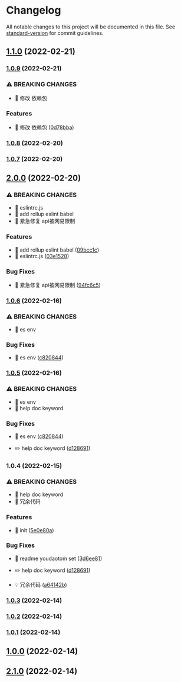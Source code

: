 # Changelog

All notable changes to this project will be documented in this file. See [standard-version](https://github.com/conventional-changelog/standard-version) for commit guidelines.

## [1.1.0](https://github.com/tomatobybike/Tomato-NPM-CLI-Youdao.js/compare/v1.0.9...v1.1.0) (2022-02-21)

### [1.0.9](https://github.com/tomatobybike/Tomato-NPM-CLI-Youdao.js/compare/v1.0.7...v1.0.9) (2022-02-21)


### ⚠ BREAKING CHANGES

* 🧨 修改 依赖包

### Features

* 🎸 修改 依赖包 ([0d78bba](https://github.com/tomatobybike/Tomato-NPM-CLI-Youdao.js/commit/0d78bba7631cdeda77d0892f0751008618aac1ec))

### [1.0.8](https://github.com/tomatobybike/Tomato-NPM-CLI-Youdao.js/compare/v1.0.7...v1.0.8) (2022-02-20)

### [1.0.7](https://github.com/tomatobybike/Tomato-NPM-CLI-Youdao.js/compare/v2.0.0...v1.0.7) (2022-02-20)

## [2.0.0](https://github.com/tomatobybike/Tomato-NPM-CLI-Youdao.js/compare/v1.0.6...v2.0.0) (2022-02-20)


### ⚠ BREAKING CHANGES

* 🧨 eslintrc.js
* 🧨 add rollup eslint babel
* 🧨 紧急修复 api被网易限制

### Features

* 🎸 add rollup eslint babel ([09bcc1c](https://github.com/tomatobybike/Tomato-NPM-CLI-Youdao.js/commit/09bcc1c60a06137ddb7c0dcc7c6ebc5e60058e73))
* 🎸 eslintrc.js ([03e1528](https://github.com/tomatobybike/Tomato-NPM-CLI-Youdao.js/commit/03e152885817b14c57e5f0f1ee96f12da069800e))


### Bug Fixes

* 🐛 紧急修复 api被网易限制 ([94fc6c5](https://github.com/tomatobybike/Tomato-NPM-CLI-Youdao.js/commit/94fc6c5a2a5b0e2782b6305f07c063af3d41921b))

### [1.0.6](https://github.com/tomatobybike/Tomato-NPM-CLI-Youdao.js/compare/v1.0.4...v1.0.6) (2022-02-16)


### ⚠ BREAKING CHANGES

* 🧨 es env

### Bug Fixes

* 🐛 es env ([c820844](https://github.com/tomatobybike/Tomato-NPM-CLI-Youdao.js/commit/c820844372cb01093196981039386f97801790b5))

### [1.0.5](https://github.com/tomatobybike/Tomato-NPM-CLI-Youdao.js/compare/v1.0.3...v1.0.5) (2022-02-16)


### ⚠ BREAKING CHANGES

* 🧨 es env
* 🧨 help doc keyword

### Bug Fixes

* 🐛 es env ([c820844](https://github.com/tomatobybike/Tomato-NPM-CLI-Youdao.js/commit/c820844372cb01093196981039386f97801790b5))


* ✏️ help doc keyword ([d128691](https://github.com/tomatobybike/Tomato-NPM-CLI-Youdao.js/commit/d128691c2a02d8bea0e6a51cf4c234c33cbee074))

### 1.0.4 (2022-02-15)


### ⚠ BREAKING CHANGES

* 🧨 help doc keyword
* 🧨 冗余代码

### Features

* 🎸 init ([5e0e80a](https://github.com/tomatobybike/Tomato-NPM-CLI-Youdao.js/commit/5e0e80a2edf41e663918977f2e0788f383520bd2))


### Bug Fixes

* 🐛 readme youdaotom set ([3d6ee81](https://github.com/tomatobybike/Tomato-NPM-CLI-Youdao.js/commit/3d6ee81d40e7ce8ed656958982901501afc97485))


* ✏️ help doc keyword ([d128691](https://github.com/tomatobybike/Tomato-NPM-CLI-Youdao.js/commit/d128691c2a02d8bea0e6a51cf4c234c33cbee074))
* 💡 冗余代码 ([a64142b](https://github.com/tomatobybike/Tomato-NPM-CLI-Youdao.js/commit/a64142b5b01da37365d0a0010f7aa9cc3d7f7d33))

### [1.0.3](https://github.com/tomatobybike/Tomato-NPM-CLI-Youdao.js/compare/v1.0.2...v1.0.3) (2022-02-14)

### [1.0.2](https://github.com/tomatobybike/Tomato-NPM-CLI-Youdao.js/compare/v1.0.1...v1.0.2) (2022-02-14)

### [1.0.1](https://github.com/tomatobybike/Tomato-NPM-CLI-Youdao.js/compare/v1.0.0...v1.0.1) (2022-02-14)

## [1.0.0](https://github.com/tomatobybike/Tomato-NPM-CLI-Youdao.js/compare/v2.1.0...v1.0.0) (2022-02-14)

## [2.1.0](https://github.com/tomatobybike/Tomato-NPM-CLI-Youdao.js/compare/v2.0.0...v2.1.0) (2022-02-14)

